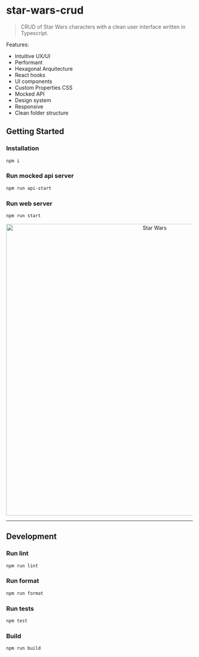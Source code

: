 # star-wars-crud

> CRUD of Star Wars characters with a clean user interface written in Typescript.

Features:

- Intuitive UX/UI
- Performant
- Hexagonal Arquitecture
- React hooks
- UI components
- Custom Properties CSS
- Mocked API
- Design system
- Responsive
- Clean folder structure

## Getting Started

### Installation

```sh
npm i
```

### Run mocked api server

```sh
npm run api-start
```

### Run web server

```sh
npm run start
```

<p align="center">
    <img width="786" alt="Star Wars" src="https://user-images.githubusercontent.com/1263588/105106216-ec00fc00-5ab5-11eb-8b9d-e49a9aa18bd4.png">
</p>

---

## Development

### Run lint

```sh
npm run lint
```

### Run format

```sh
npm run format
```

### Run tests

```sh
npm test
```

### Build

```sh
npm run build
```

